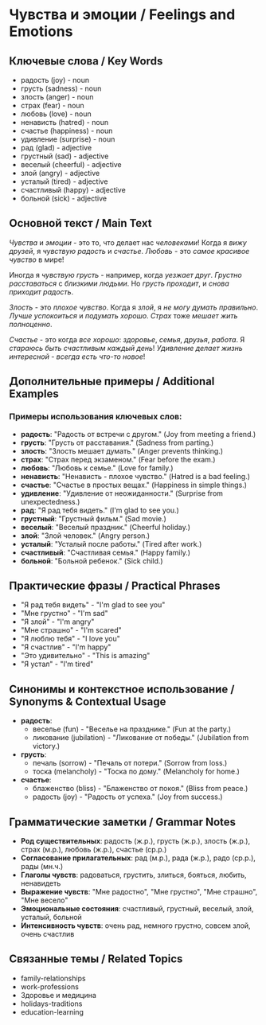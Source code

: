 # Чувства и эмоции / Feelings and Emotions

## Ключевые слова / Key Words
- радость (joy) - noun
- грусть (sadness) - noun
- злость (anger) - noun
- страх (fear) - noun
- любовь (love) - noun
- ненависть (hatred) - noun
- счастье (happiness) - noun
- удивление (surprise) - noun
- рад (glad) - adjective
- грустный (sad) - adjective
- веселый (cheerful) - adjective
- злой (angry) - adjective
- усталый (tired) - adjective
- счастливый (happy) - adjective
- больной (sick) - adjective

## Основной текст / Main Text

*Чувства* и *эмоции* - это то, что делает нас *человеками*! Когда я *вижу* *друзей*, я *чувствую* *радость* и *счастье*. *Любовь* - это *самое* *красивое* *чувство* в мире!

Иногда я *чувствую* *грусть* - например, когда *уезжает* *друг*. *Грустно* *расставаться* с *близкими* *людьми*. Но *грусть* *проходит*, и *снова* *приходит* *радость*.

*Злость* - это *плохое* *чувство*. Когда я *злой*, я *не* *могу* *думать* *правильно*. *Лучше* *успокоиться* и *подумать* *хорошо*. *Страх* тоже *мешает* *жить* *полноценно*.

*Счастье* - это когда *все* *хорошо*: *здоровье*, *семья*, *друзья*, *работа*. Я *стараюсь* *быть* *счастливым* *каждый* *день*! *Удивление* *делает* *жизнь* *интересной* - *всегда* *есть* *что-то* *новое*!

## Дополнительные примеры / Additional Examples

### Примеры использования ключевых слов:
- **радость**: "Радость от встречи с другом." (Joy from meeting a friend.)
- **грусть**: "Грусть от расставания." (Sadness from parting.)
- **злость**: "Злость мешает думать." (Anger prevents thinking.)
- **страх**: "Страх перед экзаменом." (Fear before the exam.)
- **любовь**: "Любовь к семье." (Love for family.)
- **ненависть**: "Ненависть - плохое чувство." (Hatred is a bad feeling.)
- **счастье**: "Счастье в простых вещах." (Happiness in simple things.)
- **удивление**: "Удивление от неожиданности." (Surprise from unexpectedness.)
- **рад**: "Я рад тебя видеть." (I'm glad to see you.)
- **грустный**: "Грустный фильм." (Sad movie.)
- **веселый**: "Веселый праздник." (Cheerful holiday.)
- **злой**: "Злой человек." (Angry person.)
- **усталый**: "Усталый после работы." (Tired after work.)
- **счастливый**: "Счастливая семья." (Happy family.)
- **больной**: "Больной ребенок." (Sick child.)

## Практические фразы / Practical Phrases

- "Я рад тебя видеть" - "I'm glad to see you"
- "Мне грустно" - "I'm sad"
- "Я злой" - "I'm angry"
- "Мне страшно" - "I'm scared"
- "Я люблю тебя" - "I love you"
- "Я счастлив" - "I'm happy"
- "Это удивительно" - "This is amazing"
- "Я устал" - "I'm tired"

## Синонимы и контекстное использование / Synonyms & Contextual Usage

- **радость**: 
  - веселье (fun) - "Веселье на празднике." (Fun at the party.)
  - ликование (jubilation) - "Ликование от победы." (Jubilation from victory.)
- **грусть**: 
  - печаль (sorrow) - "Печаль от потери." (Sorrow from loss.)
  - тоска (melancholy) - "Тоска по дому." (Melancholy for home.)
- **счастье**: 
  - блаженство (bliss) - "Блаженство от покоя." (Bliss from peace.)
  - радость (joy) - "Радость от успеха." (Joy from success.)

## Грамматические заметки / Grammar Notes

- **Род существительных**: радость (ж.р.), грусть (ж.р.), злость (ж.р.), страх (м.р.), любовь (ж.р.), счастье (ср.р.)
- **Согласование прилагательных**: рад (м.р.), рада (ж.р.), радо (ср.р.), рады (мн.ч.)
- **Глаголы чувств**: радоваться, грустить, злиться, бояться, любить, ненавидеть
- **Выражение чувств**: "Мне радостно", "Мне грустно", "Мне страшно", "Мне весело"
- **Эмоциональные состояния**: счастливый, грустный, веселый, злой, усталый, больной
- **Интенсивность чувств**: очень рад, немного грустно, совсем злой, очень счастлив

## Связанные темы / Related Topics

- family-relationships
- work-professions
- Здоровье и медицина
- holidays-traditions
- education-learning

